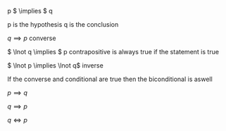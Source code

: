 p $ \implies $ q 

p is the hypothesis
q is the conclusion

 $q \implies p$  converse

 $ \lnot q \implies $ p contrapositive  is always true if the statement is true
 
$ \lnot p \implies \lnot q$ inverse 

If the converse and conditional are true then the biconditional is aswell

 $p \implies q$ 
 
 $q \implies p$  

$q \iff p$

